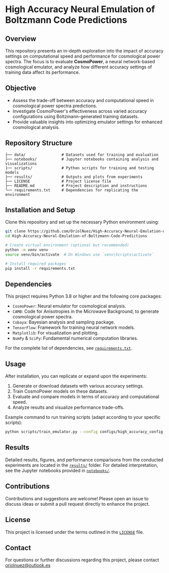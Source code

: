 
# High Accuracy Neural Emulation of Boltzmann Code Predictions

## Overview
This repository presents an in-depth exploration into the impact of accuracy settings on computational speed and performance for cosmological power spectra. The focus is to evaluate **CosmoPower**, a neural network-based cosmological emulator, and analyze how different accuracy settings of training data affect its performance.

## Objective
- Assess the trade-off between accuracy and computational speed in cosmological power spectra predictions.
- Investigate CosmoPower's effectiveness across varied accuracy configurations using Boltzmann-generated training datasets.
- Provide valuable insights into optimizing emulator settings for enhanced cosmological analysis.

## Repository Structure
```
├── data/                # Datasets used for training and evaluation
├── notebooks/           # Jupyter notebooks containing analysis and visualizations
├── scripts/             # Python scripts for training and testing models
├── results/             # Outputs and plots from experiments
├── LICENSE              # Project license file
├── README.md            # Project description and instructions
└── requirements.txt     # Dependencies for replicating the environment
```

## Installation and Setup
Clone this repository and set up the necessary Python environment using:

```bash
git clone https://github.com/OriolNuez/High-Accuracy-Neural-Emulation-of-Boltzmann-Code-Predictions.git
cd High-Accuracy-Neural-Emulation-of-Boltzmann-Code-Predictions

# Create virtual environment (optional but recommended)
python -m venv venv
source venv/bin/activate  # On Windows use `venv\Scripts\activate`

# Install required packages
pip install -r requirements.txt
```

## Dependencies
This project requires Python 3.8 or higher and the following core packages:

- `CosmoPower`: Neural emulator for cosmological analysis.
- `CAMB`: Code for Anisotropies in the Microwave Background, to generate cosmological power spectra.
- `Cobaya`: Bayesian analysis and sampling package.
- `TensorFlow`: Framework for training neural network models.
- `Matplotlib`: For visualization and plotting.
- `NumPy` & `SciPy`: Fundamental numerical computation libraries.

For the complete list of dependencies, see [`requirements.txt`](requirements.txt).

## Usage
After installation, you can replicate or expand upon the experiments:

1. Generate or download datasets with various accuracy settings.
2. Train CosmoPower models on these datasets.
3. Evaluate and compare models in terms of accuracy and computational speed.
4. Analyze results and visualize performance trade-offs.

Example command to run training scripts (adapt according to your specific scripts):
```bash
python scripts/train_emulator.py --config configs/high_accuracy_config.yaml
```

## Results
Detailed results, figures, and performance comparisons from the conducted experiments are located in the [`results/`](results/) folder. For detailed interpretation, see the Jupyter notebooks provided in [`notebooks/`](notebooks/).

## Contributions
Contributions and suggestions are welcome! Please open an issue to discuss ideas or submit a pull request directly to enhance the project.

## License
This project is licensed under the terms outlined in the [`LICENSE`](LICENSE) file.

## Contact
For questions or further discussions regarding this project, please contact oriolnuez@outlook.es
